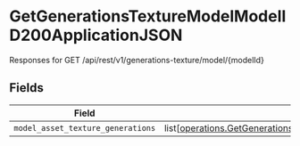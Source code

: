 # GetGenerationsTextureModelModelID200ApplicationJSON

Responses for GET /api/rest/v1/generations-texture/model/{modelId}


## Fields

| Field                                                                                                                                                                                                              | Type                                                                                                                                                                                                               | Required                                                                                                                                                                                                           | Description                                                                                                                                                                                                        |
| ------------------------------------------------------------------------------------------------------------------------------------------------------------------------------------------------------------------ | ------------------------------------------------------------------------------------------------------------------------------------------------------------------------------------------------------------------ | ------------------------------------------------------------------------------------------------------------------------------------------------------------------------------------------------------------------ | ------------------------------------------------------------------------------------------------------------------------------------------------------------------------------------------------------------------ |
| `model_asset_texture_generations`                                                                                                                                                                                  | list[[operations.GetGenerationsTextureModelModelID200ApplicationJSONModelAssetTextureGenerations](undefined/models/operations/getgenerationstexturemodelmodelid200applicationjsonmodelassettexturegenerations.md)] | :heavy_minus_sign:                                                                                                                                                                                                 | N/A                                                                                                                                                                                                                |